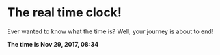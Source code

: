 # The real time clock!

Ever wanted to know what the time is? Well, your journey is about to end!

**The time is Nov 29, 2017, 08:34**